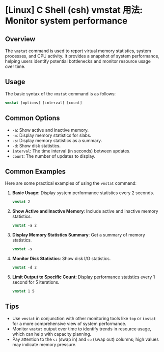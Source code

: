 # [Linux] C Shell (csh) vmstat 用法: Monitor system performance

## Overview
The `vmstat` command is used to report virtual memory statistics, system processes, and CPU activity. It provides a snapshot of system performance, helping users identify potential bottlenecks and monitor resource usage over time.

## Usage
The basic syntax of the `vmstat` command is as follows:

```csh
vmstat [options] [interval] [count]
```

## Common Options
- `-a`: Show active and inactive memory.
- `-m`: Display memory statistics for slabs.
- `-s`: Display memory statistics as a summary.
- `-d`: Show disk statistics.
- `interval`: The time interval (in seconds) between updates.
- `count`: The number of updates to display.

## Common Examples
Here are some practical examples of using the `vmstat` command:

1. **Basic Usage**: Display system performance statistics every 2 seconds.
   ```csh
   vmstat 2
   ```

2. **Show Active and Inactive Memory**: Include active and inactive memory statistics.
   ```csh
   vmstat -a 2
   ```

3. **Display Memory Statistics Summary**: Get a summary of memory statistics.
   ```csh
   vmstat -s
   ```

4. **Monitor Disk Statistics**: Show disk I/O statistics.
   ```csh
   vmstat -d 2
   ```

5. **Limit Output to Specific Count**: Display performance statistics every 1 second for 5 iterations.
   ```csh
   vmstat 1 5
   ```

## Tips
- Use `vmstat` in conjunction with other monitoring tools like `top` or `iostat` for a more comprehensive view of system performance.
- Monitor `vmstat` output over time to identify trends in resource usage, which can help with capacity planning.
- Pay attention to the `si` (swap in) and `so` (swap out) columns; high values may indicate memory pressure.
